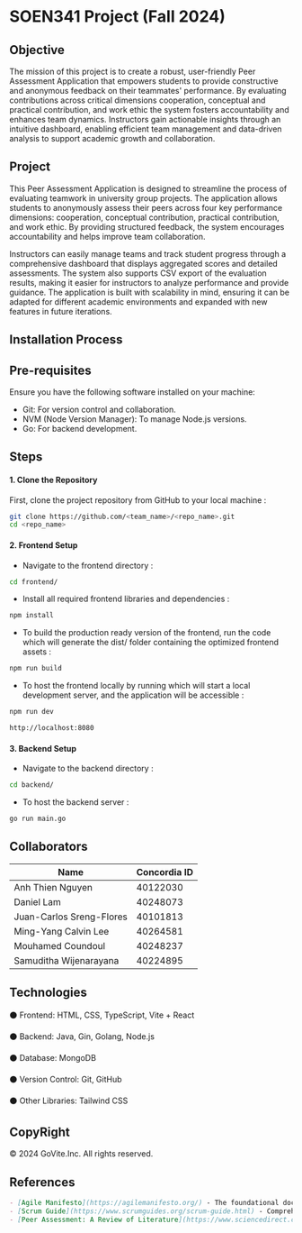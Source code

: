 # SOEN341 Project (Fall 2024)

## Objective

The mission of this project is to create a robust, user-friendly Peer Assessment Application that empowers students to provide constructive and anonymous feedback on their teammates' performance. By evaluating contributions across critical dimensions cooperation, conceptual and practical contribution, and work ethic the system fosters accountability and enhances team dynamics. Instructors gain actionable insights through an intuitive dashboard, enabling efficient team management and data-driven analysis to support academic growth and collaboration.

## Project

This Peer Assessment Application is designed to streamline the process of evaluating teamwork in university group projects. The application allows students to anonymously assess their peers across four key performance dimensions: cooperation, conceptual contribution, practical contribution, and work ethic. By providing structured feedback, the system encourages accountability and helps improve team collaboration.

Instructors can easily manage teams and track student progress through a comprehensive dashboard that displays aggregated scores and detailed assessments. The system also supports CSV export of the evaluation results, making it easier for instructors to analyze performance and provide guidance. The application is built with scalability in mind, ensuring it can be adapted for different academic environments and expanded with new features in future iterations.

## Installation Process

## Pre-requisites

Ensure you have the following software installed on your machine:

- Git: For version control and collaboration.
- NVM (Node Version Manager): To manage Node.js versions.
- Go: For backend development.

## Steps

#### 1. Clone the Repository

First, clone the project repository from GitHub to your local machine :

```bash
git clone https://github.com/<team_name>/<repo_name>.git
cd <repo_name>
```

#### 2. Frontend Setup

- Navigate to the frontend directory :

```bash
cd frontend/
```

- Install all required frontend libraries and dependencies :

```bash
npm install
```

- To build the production ready version of the frontend, run the code which will generate the dist/ folder containing the optimized frontend assets :

```bash
npm run build
```

- To host the frontend locally by running which will start a local development server, and the application will be accessible :

```bash
npm run dev

http://localhost:8080
```

#### 3. Backend Setup

- Navigate to the backend directory :

```bash
cd backend/
```

- To host the backend server :

```bash
go run main.go
```

## Collaborators

| Name                     | Concordia ID |
| ------------------------ | ------------ |
| Anh Thien Nguyen         | 40122030     |
| Daniel Lam               | 40248073     |
| Juan-Carlos Sreng-Flores | 40101813     |
| Ming-Yang Calvin Lee     | 40264581     |
| Mouhamed Coundoul        | 40248237     |
| Samuditha Wijenarayana   | 40224895     |

## Technologies

⚫ Frontend: HTML, CSS, TypeScript, Vite + React

⚫ Backend: Java, Gin, Golang, Node.js

⚫ Database: MongoDB

⚫ Version Control: Git, GitHub

⚫ Other Libraries: Tailwind CSS

## CopyRight

© 2024 GoVite.Inc. All rights reserved.

## References

```md
- [Agile Manifesto](https://agilemanifesto.org/) - The foundational document outlining the core values and principles of Agile development.
- [Scrum Guide](https://www.scrumguides.org/scrum-guide.html) - Comprehensive guide to the Scrum framework, including roles and practices.
- [Peer Assessment: A Review of Literature](https://www.sciencedirect.com/science/article/pii/S0360131517301135) - An academic review discussing the effectiveness and challenges of peer assessment in educational settings.
```
